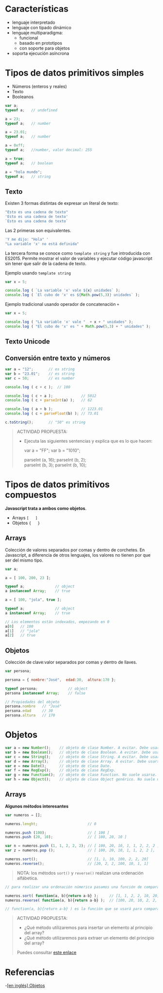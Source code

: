 # Características

- lenguaje interpretado
- lenguaje con tipado dinámico
- lenguaje multiparadigma:
  - funcional
  - basado en prototipos
  - con soporte para objetos
- soporta ejecución asíncrona


# Tipos de datos primitivos simples

- Números (enteros y reales)
- Texto
- Booleanos


```javascript
var a;
typeof a;   // undefined

a = 23;
typeof a;   // number

a = 23.01;  
typeof a;   // number 

a = 0xff;
typeof a;   //number, valor decimal: 255    

a = true; 
typeof a;   // boolean

a = "hola mundo";
typeof a;   // string
``` 


## Texto

Existen 3 formas distintas de expresar un literal de texto:

```javascript
"Esto es una cadena de texto"
'Esto es una cadena de texto'
`Esto es una cadena de texto`
```

Las 2 primeras son equivalentes. 

```javascript
'Y me dijo: "Hola" '
"La variable 'x' no está definida"
```

La tercera forma se conoce como `template string` y fue introducida con ES2015. Permite mostrar el valor de variables y ejecutar código javascript sin tener que salir de la cadena de texto. 


Ejemplo usando `template string`

```javascript
var x = 5;

console.log ( `La variable 'x' vale ${x} unidades` );
console.log ( `El cubo de 'x' es ${Math.pow(5,3)} unidades` );
```

Ejemplo tradicional usando operador de concatenación `+`

```javascript
var x = 5;

console.log ( "La variable 'x' vale "  + x + " unidades" );
console.log ( "El cubo de 'x' es " + Math.pow(5,3) + " unidades" );
```


## Texto Unicode


## Conversión entre texto y números

```javascript 
var a = "12";       // es string
var b = "23.01";    // es string
var c = 50;         // es number

console.log ( c + c );  // 100

console.log ( c + a );             // 5012
console.log ( c + parseInt(a) );   // 62 

console.log ( a + b );             // 1223.01
console.log ( c + parseFloat(b) ); // 73.01 

c.toString();       // "50" es string
```

> ACTIVIDAD PROPUESTA:
>  
>  - Ejecuta las siguientes sentencias y explica que es lo que hacen:
>    
>    var a = "FF";
>    var b = "1010";
>
>    parseInt (a, 16);
>    parseInt (b, 2);  
>    parseInt (b, 3);
>    parseInt (b, 10);



# Tipos de datos primitivos compuestos

**Javascript trata a ambos como objetos**.

- Arrays  `[   ]`
- Objetos  `{   }`

## Arrays

Colección de valores separados por comas y dentro de corchetes.
En Javascript, a diferencia de otros lenguajes, los valores no tienen por que ser del mismo tipo.


```javascript
var a;

a = [ 100, 200, 23 ]; 

typeof a;              // object
a instanceof Array;    // true 

a = [ 100, "jola", true ]; 

typeof a;              // object
a instanceof Array;    // true

// Los elementos están indexados, empezando en 0
a[0]   // 100
a[1]   // "jola"
a[2]   // true
```


## Objetos

Colección de clave:valor separados por comas y dentro de llaves.

```javascript
var persona;

persona = { nombre:"José",  edad:30,  altura:170 };

typeof persona;              // object
persona instanceof Array;    // false

// Propiedades del objeto
persona.nombre   // "José"
persona.edad     // 30
persona.altura   // 170
```



# Objetos

```javascript
var a = new Number();    // objeto de clase Number. A evitar. Debe usarse el tipo primitivo.
var b = new Boolean();   // objeto de clase Boolean. A evitar. Debe usarse el tipo primitivo.
var c = new String();    // objeto de clase String. A evitar. Debe usarse el tipo primitivo.
var d = new Array();     // objeto de clase Array. A evitar. Debe usarse el tipo primitivo.
var e = new Date();      // objeto de clase Date.
var f = new RegExp();    // objeto de clase RegExp.
var g = new Function();  // objeto de clase Function. No suele usarse.
var h = new Object();    // objeto de clase Object genérico. No suele usarse.
```

## Arrays

**Algunos métodos interesantes**

```javascript
var numeros = []; 

numeros.lenght;                       // 0

numeros.push (100);                   // [ 100 ]
numeros.push (20, 10);                // [ 100, 20, 10 ]

var n = numeros.push (1, 1, 2, 2, 2); // [ 100, 20, 10, 1, 1, 2, 2, 2 ],  n=8 ( es la longitud )
var z = numeros.pop ();               // [ 100, 20, 10, 1, 1, 2, 2 ],  z=2 ( es el elemento extraido )

numeros.sort();                       // [1, 1, 10, 100, 2, 2, 20]
numeros.reverse();                    // [20, 2, 2, 100, 10, 1, 1]
```

> NOTA: los métodos `sort()` y `reverse()` realizan una ordenación alfábetica.

```javascript
// para realizar una ordenación númerica pasamos una función de comparación

numeros.sort( function(a, b){return a-b} );     // [1, 1, 2, 2, 10, 20, 100]  
numeros.reverse( function(a, b){return a-b} );  // [100, 20, 10, 2, 2, 2, 1, 1]

// function(a, b){return a-b} ) es la función que se usará para comparar dos valores.
```

> ACTIVIDAD PROPUESTA:
>  
>  - ¿Qué método utilizaremos para insertar un elemento al principio del array?
>  - ¿Qué método utilizaremos para extraer un elemento del principio del array?
>  
>  Puedes consultar [este enlace](https://www.w3schools.com/jsref/jsref_obj_array.asp)
  





# Referencias

-[[en inglés] Objetos](https://www.w3schools.com/js/js_objects.asp)
